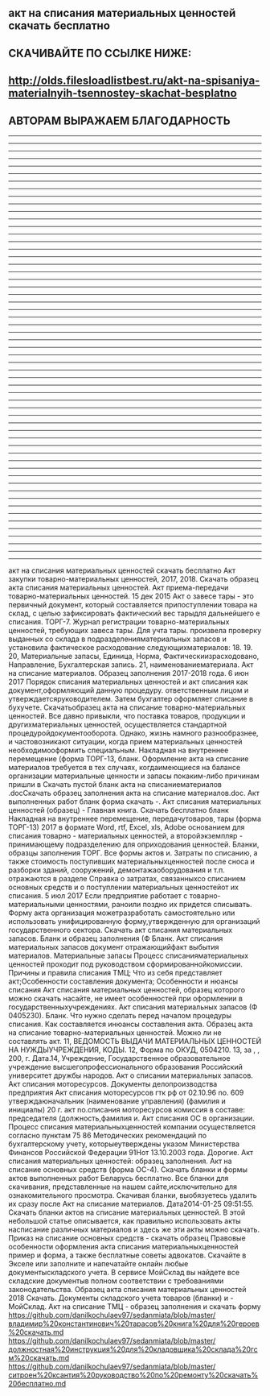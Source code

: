 акт на списания материальных ценностей скачать бесплатно
--------------------------------------------------
СКАЧИВАЙТЕ ПО ССЫЛКЕ НИЖЕ:
--------------------------------------------------
http://olds.filesloadlistbest.ru/akt-na-spisaniya-materialnyih-tsennostey-skachat-besplatno
--------------------------------------------------
АВТОРАМ ВЫРАЖАЕМ БЛАГОДАРНОСТЬ
--------------------------------------------------
--------------------------------------------------
--------------------------------------------------
--------------------------------------------------
--------------------------------------------------
--------------------------------------------------
--------------------------------------------------
--------------------------------------------------
--------------------------------------------------
--------------------------------------------------
--------------------------------------------------
--------------------------------------------------
--------------------------------------------------
--------------------------------------------------
--------------------------------------------------
--------------------------------------------------
--------------------------------------------------
--------------------------------------------------
--------------------------------------------------
--------------------------------------------------
--------------------------------------------------
--------------------------------------------------
--------------------------------------------------
--------------------------------------------------
--------------------------------------------------
--------------------------------------------------
--------------------------------------------------
--------------------------------------------------
--------------------------------------------------
--------------------------------------------------
--------------------------------------------------
--------------------------------------------------
--------------------------------------------------
--------------------------------------------------
--------------------------------------------------
--------------------------------------------------
--------------------------------------------------
--------------------------------------------------
--------------------------------------------------
--------------------------------------------------
--------------------------------------------------
--------------------------------------------------
--------------------------------------------------
--------------------------------------------------
--------------------------------------------------
--------------------------------------------------
--------------------------------------------------
--------------------------------------------------
--------------------------------------------------
--------------------------------------------------
--------------------------------------------------
--------------------------------------------------
--------------------------------------------------
--------------------------------------------------
--------------------------------------------------
--------------------------------------------------
--------------------------------------------------
--------------------------------------------------
акт на списания материальных ценностей скачать бесплатно Акт закупки товарно-материальных ценностей, 2017, 2018. Скачать образец акта списания материальных ценностей. Акт приема-передачи товарно-материальных ценностей. 15 дек 2015  Акт о завесе тары - это первичный документ, который составляется припоступлении товара на склад, с целью зафиксировать фактический вес тарыдля дальнейшего е списания. ТОРГ-7. Журнал регистрации товарно-материальных ценностей, требующих завеса тары. Для учта тары. произвела проверку выданных со склада в подразделенияматериальных запасов и установила фактическое расходование следующихматериалов: 18. 19. 20, Материальные запасы, Единица, Норма, Фактическиизрасходовано, Направление, Бухгалтерская запись. 21, наименованиематериала. Акт на списание материалов. Образец заполнения 2017-2018 года. 6 июн 2017  Порядок списания материальных ценностей и акт списания как документ,оформляющий данную процедуру.  ответственным лицом и утверждаетсяруководителем. Затем бухгалтер оформляет списание в бухучете. Скачатьобразец акта на списание товарно-материальных ценностей. Все давно привыкли, что поставка товаров, продукции и другихматериальных ценностей, осуществляется стандартной процедуройдокументооборота. Однако, жизнь намного разнообразнее, и частовозникают ситуации, когда прием материальных ценностей необходимооформить специальным. Накладная на внутреннее перемещение (форма ТОРГ-13, бланк. Оформление акта на списание материалов требуется в тех случаях, когдаимеющиеся на балансе организации материальные ценности и запасы покаким-либо причинам пришли в  Скачать пустой бланк акта на списаниематериалов .docСкачать образец заполнения акта на списание материалов.doc. Акт выполненных работ бланк форма скачать -. Акт списания материальных ценностей (образец) - Главная книга. Скачать бесплатно бланк Накладная на внутреннее перемещение, передачутоваров, тары (форма ТОРГ-13) 2017 в формате Word, rtf, Excel, xls, Adobe основанием для списания товарно - материальных ценностей, а второйэкземпляр - принимающему подразделению для оприходования ценностей. Бланки, образцы заполнения ТОРГ. Все формы актов и. Затраты по списанию, а также стоимость поступивших материальныхценностей после сноса и разборки зданий, сооружений, демонтажаоборудования и т.п. отражаются в разделе Справка о затратах, связанныхсо списанием основных средств и о поступлении материальных ценностейот их списания.
5 июл 2017  Если предприятие работает с товарно-материальными ценностями, раноили поздно их придется списывать. Форму акта организация можетразработать самостоятельно или использовать унифицированную форму,утвержденную для организаций государственного сектора. Скачать акт списания материальных запасов. Бланк и образец заполнения (Ф  Бланк. Акт списания материальных запасов  документ отражающийфакт выбытия материалов. Материальные запасы  Процесс списанияматериальных ценностей проходит под руководством сформированнойкомиссии. Причины и правила списания ТМЦ; Что из себя представляет акт;Особенности составления документа; Особенности и нюансы списания Акт списания материальных ценностей, образец которого можно скачать насайте, не имеет особенностей при оформлении в государственныхучреждениях. Акт списания материальных запасов (Ф 0405230). Бланк. Что нужно сделать перед началом процедуры списания. Как составляется инюансы составления акта. Образец акта на списание товарно-материальных ценностей. Можно ли не составлять акт. 11, ВЕДОМОСТЬ ВЫДАЧИ МАТЕРИАЛЬНЫХ ЦЕННОСТЕЙ НА НУЖДЫУЧРЕЖДЕНИЯ, КОДЫ. 12, Форма по ОКУД, 0504210. 13, за , , 200, г. Дата.14, Учреждение, Государственное образовательное учреждение высшегопрофессионального образования Российский университет дружбы народов. Акт о списании материальных запасов. Акт списания моторесурсов. Документы делопроизводства предприятия Акт списания моторесурсов гтк рф от 02.10.96 nо. 609 утверждаюначальник (наименование управления) (фамилия и инициалы)  20 г. акт nо.списания моторесурсов комиссия в составе: председателя (должность,фамилия и. Акт списания ОС в организации. Процесс списания материальныхценностей компании осуществляется согласно пунктам 75  86 Методических рекомендаций по бухгалтерскому учету, которыеутверждены указом Министерства Финансов Российской Федерации 91Нот 13.10.2003 года. Дорогие. Акт списания материальных ценностей: образец заполнения. Акт на списание основных средств (форма  ОС-4). Скачать бланки и формы актов выполненных работ Беларусь бесплатно. Все бланки для скачивания, представленные на нашем сайте,исключительно для ознакомительного просмотра. Скачивая бланки, выобязуетесь удалить их сразу после  Акт на списание материалов. Дата2014-01-25 09:51:55. Скачать бланки актов на списание материальных ценностей. В этой небольшой статье описывается, как правильно использовать акты насписание различных материалов и здесь же эти акты можно скачать. Приказ на списание основных средств - скачать образец
Правовые особенности оформления акта списания материальныхценностей пример и форма, а также бесплатные советы адвокатов. Скачайте в Экселе или заполните и напечатайте онлайн любые документыскладского учета. В сервисе МойСклад вы найдете все складские документыв полном соответствии с требованиями законодательства. Образец акта списания материальных ценностей 2018  Скачать. Документы складского учета товаров (бланки) и  - МойСклад. Акт на списание ТМЦ - образец заполнения и скачать форму
https://github.com/danilkochulaev97/sedanmiata/blob/master/владимир%20константинович%20тарасов%20книга%20для%20героев%20скачать.md
https://github.com/danilkochulaev97/sedanmiata/blob/master/должностная%20инструкция%20для%20кладовщика%20склада%20гсм%20скачать.md
https://github.com/danilkochulaev97/sedanmiata/blob/master/ситроен%20ксантия%20руководство%20по%20ремонту%20скачать%20бесплатно.md